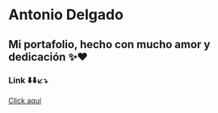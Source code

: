 # Antonio Delgado

Mi portafolio, hecho con mucho amor y dedicación ✨❤️
-----------------------------------------
### Link ⬇️⬇️↙️⤵️

[Click aquí](https://akrosoficial1.github.io/antoniodelgado)
